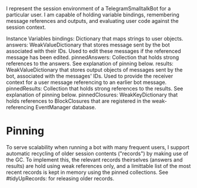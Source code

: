 I represent the session environment of a TelegramSmalltalkBot for a particular user. I am capable of holding variable bindings, remembering message references and outputs, and evaluating user code against the session context.

Instance Variables
	bindings:		Dictionary that maps strings to user objects.
	answers:		WeakValueDictionary that stores message sent by the bot associated with their IDs. Used to edit these messages if the referenced message has been edited.
	pinnedAnswers:		Collection that holds strong references to the answers. See explanation of pinning below.
	results:		WeakValueDictionary that stores output objects of messages sent by the bot, associated with the messages' IDs. Used to provide the receiver context for a user message referencing to an earlier bot message.
	pinnedResults:		Collection that holds strong references to the results. See explanation of pinning below.
	pinnedClosures:		WeakKeyDictionary that holds references to BlockClosures that are registered in the weak-referencing EventManager database.

# Pinning
To serve scalability when running a bot with many frequent users, I support automatic recycling of older session contents ("records") by making use of the GC. To implement this, the relevant records theirselves (answers and results) are hold using weak references only, and a limittable list of the most recent records is kept in memory using the pinned collections. See #tidyUpRecords: for releasing older records.